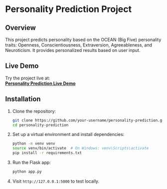 # Personality Prediction Project

## Overview
This project predicts personality based on the OCEAN (Big Five) personality traits: Openness, Conscientiousness, Extraversion, Agreeableness, and Neuroticism. It provides personalized results based on user input.

## Live Demo
Try the project live at:  
[**Personality Prediction Live Demo**](https://personality-prediction-8cvz.onrender.com/)

## Installation

1. Clone the repository:
   ```bash
   git clone https://github.com/your-username/personality-prediction.git
   cd personality-prediction
   ```

2. Set up a virtual environment and install dependencies:
   ```bash
   python -m venv venv
   source venv/bin/activate  # On Windows: venv\Scripts\activate
   pip install -r requirements.txt
   ```

3. Run the Flask app:
   ```bash
   python app.py
   ```

4. Visit `http://127.0.0.1:5000` to test locally.

